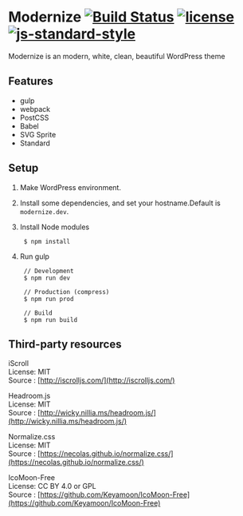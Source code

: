 # Modernize [![Build Status](https://travis-ci.org/mismith0227/wp-theme-modernize.svg?branch=master)](https://travis-ci.org/mismith0227/wp-theme-modernize) [![license](https://img.shields.io/github/license/mismith0227/wp-theme-modernize.svg?maxAge=2592000)](https://github.com/mismith0227/wp-theme-modernize/blob/master/license.txt) [![js-standard-style](https://raw.githubusercontent.com/feross/standard/master/badge.png)](https://github.com/feross/standard)

Modernize is an modern, white, clean, beautiful WordPress theme

## Features

* gulp
* webpack
* PostCSS
* Babel
* SVG Sprite
* Standard

## Setup

1. Make WordPress environment.

1. Install some dependencies, and set your hostname.Default is ` modernize.dev `.

1. Install Node modules

        $ npm install

1. Run gulp

        // Development
        $ npm run dev

        // Production (compress)
        $ npm run prod

        // Build
        $ npm run build

## Third-party resources

iScroll  
License: MIT  
Source : [http://iscrolljs.com/](http://iscrolljs.com/)

Headroom.js  
License: MIT  
Source : [http://wicky.nillia.ms/headroom.js/](http://wicky.nillia.ms/headroom.js/)

Normalize.css  
License: MIT  
Source : [https://necolas.github.io/normalize.css/](https://necolas.github.io/normalize.css/)

IcoMoon-Free  
License: CC BY 4.0 or GPL  
Source : [https://github.com/Keyamoon/IcoMoon-Free](https://github.com/Keyamoon/IcoMoon-Free)
